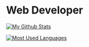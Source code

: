 # Web Developer

[![My Github Stats](https://github-readme-stats-lambdagaming.vercel.app/api?username=bariscodefxy&show_icons=true&title_color=ff5900&text_color=ffffff&icon_color=ffffff&border_color=ffffff&bg_color=000011&count_private=true)](https://github.com/bariscodefxy)

[![Most Used Languages](https://github-readme-stats-lambdagaming.vercel.app/api/top-langs/?username=bariscodefxy&layout=compact&title_color=ff5900&text_color=ffffff&icon_color=ffffff&border_color=ffffff&bg_color=000011&langs_count=10&count_private=true)](https://github.com/bariscodefxy)
